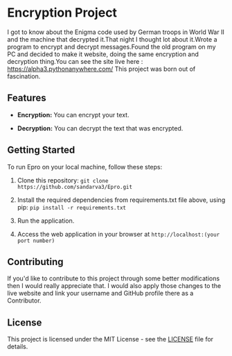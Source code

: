 # Encryption Project
I got to know about the Enigma code used by German troops in World War II and the machine
that decrypted it.That night I thought lot about it.Wrote a program to
encrypt and decrypt messages.Found the old program on my PC and decided to make it website,
doing the same encryption and decryption thing.You can see the site live here : https://alpha3.pythonanywhere.com/
This project was born out of fascination.

## Features

- **Encryption:** You can encrypt your text.

- **Decryption:** You can decrypt the text that was encrypted.

## Getting Started

To run Epro on your local machine, follow these steps:

1. Clone this repository: `git clone https://github.com/sandarva3/Epro.git`

2. Install the required dependencies from requirements.txt file above, using pip: `pip install -r requirements.txt`

3. Run the application.

4. Access the web application in your browser at `http://localhost:(your port number)`


## Contributing

If you'd like to contribute to this project through some better modifications then I would really appreciate that.
I would also apply those changes to the live website and link your username and GitHub profile there as a Contributor.

## License

This project is licensed under the MIT License - see the [LICENSE](LICENSE) file for details.


